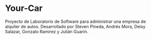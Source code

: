 Your-Car
========

Proyecto de Laboratorio de Software para administrar una empresa de alquiler de autos. Desarrollado por Steven Pineda, Andrés Mora, Deisy Salazar, Gonzalo Ramirez y Julián Guarín.